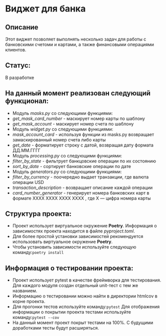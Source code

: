 # Виджет для банка
## Описание
Этот виджет позволяет выполнять несколько задач для работы с банковскими счетоми и картами, а также финансовыми операциями клиентов.

## Статус:
В разработке



## На данный момент реализован следующий функционал:
- Модуль *masks.py* со следующими функциями:
- *get_mask_card_number* - маскирует номер карты по шаблону
- *get_mask_account* - маскирует номер счета по шаблону
- Модуль *widget.py* со следующими функциями:
- *mask_account_card* - используя функции из masks.py возвращает замаскированный номер счета либо карты
- *get_date* - форматирует строку с датой, возвращая дату формата ДД.ММ.ГГГГ
- Модуль *processing.py* со следующими функциями:
- *filter_by_state* - фильтрует банкцовские операции по их состоянию
- *sort_by_date* - сортирует банковские операции по дате
- Модуль *generators.py* со следующими функциями:
- *filter_by_currency* - поочередно выдает транзакции, где валюта операции USD
- *transaction_description* - возвращает описание каждой операции
- *card_number_generator* - генерирует номера банковских карт в формате XXXX XXXX XXXX XXXX
    , где X — цифра номера карты
## Структура проекта:
- Проект использует виртуальное окружение **Poetry**. Информация о зависимостях проекта находится в файле *pyproject.toml*.
- Для более простой установки зависимостей рекомендуется использовать виртуальное окружение **Poetry**.
- Чтобы установить зависимости используйте следующую команду:`poetry install`
## Информация о тестировании проекта:
- Проект использует pytest в качестве фреймворка для тестирования. Для каждого модуля создан отдельный unit-тест с тем же названием.
- Информацию о тестировании можно найти в директории htmlcov в корне проекта.
- Для прогонки тестов используйте команду:`pytest`
Для отображения информации о покрытии проекта тестами используйте команду:`pytest --cov`
- На данный момент проект покрыт тестами на 100%. С будущими доработками тесты будут расширяться.

